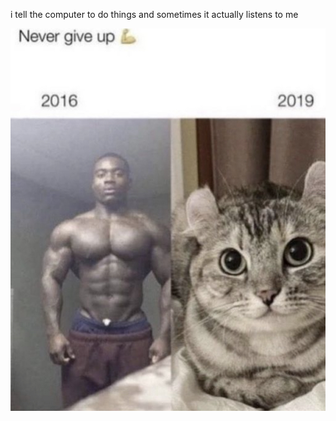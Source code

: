 i tell the computer to do things and sometimes it actually listens to me
<!--START_SECTION:update_image-->
<img src=https://raw.githubusercontent.com/sneakykestrel/sneakykestrel/main/.github/images/transformation.png height="" width="" align=left alt=kitty />
<!--END_SECTION:update_image-->

